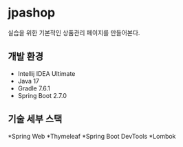 # jpashop
실습을 위한 기본적인 상품관리 페이지를 만들어본다.

## 개발 환경

* Intellij IDEA Ultimate
* Java 17
* Gradle 7.6.1
* Spring Boot 2.7.0

## 기술 세부 스택

*Spring Web
*Thymeleaf
*Spring Boot DevTools
*Lombok
